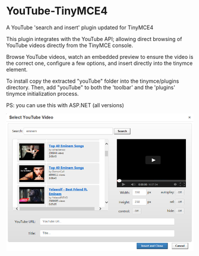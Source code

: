 # YouTube-TinyMCE4
A YouTube 'search and insert' plugin updated for TinyMCE4

This plugin integrates with the YouTube API; allowing direct browsing of YouTube videos directly from the TinyMCE console.

Browse YouTube videos, watch an embedded preview to ensure the video is the correct one, configure a few options, and insert directly into the tinymce element.

To install copy the extracted "youTube" folder into the tinymce/plugins directory. Then, add "youTube" to both the 'toolbar' and the 'plugins' tinymce initialization process.

PS: you can use this with ASP.NET (all versions)

![alt tag](https://github.com/erossini/YouTube-TinyMCE4/blob/master/screenshot/youtube2.PNG?raw=true)
